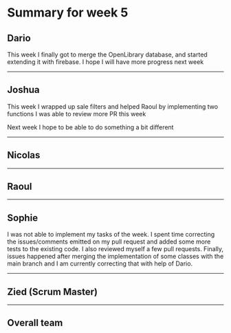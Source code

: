 # Summary for week 5

## Dario

This week I finally got to merge the OpenLibrary database, and started extending it with firebase.
I hope I will have more progress next week

---
## Joshua

This week I wrapped up sale filters and helped Raoul by implementing two functions
I was able to review more PR this week

Next week I hope to be able to do something a bit different

---


## Nicolas

---



## Raoul

---


## Sophie

I was not able to implement my tasks of the week. I spent time correcting the issues/comments emitted on my pull request and added some more tests to the existing code. I also reviewed myself a few pull requests. Finally, issues happened after merging the implementation of some classes with the main branch and I am currently correcting that with help of Dario.

---



## Zied (Scrum Master)

---


## Overall team
